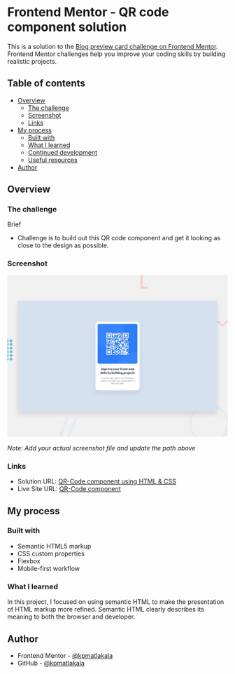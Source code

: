 # Frontend Mentor - QR code component solution

This is a solution to the [Blog preview card challenge on Frontend Mentor](https://www.frontendmentor.io/solutions/qr-code-component-using-html-and-css-qz8jEXNqCK). 
Frontend Mentor challenges help you improve your coding skills by building realistic projects.

## Table of contents

- [Overview](#overview)
  - [The challenge](#the-challenge)
  - [Screenshot](#screenshot)
  - [Links](#links)
- [My process](#my-process)
  - [Built with](#built-with)
  - [What I learned](#what-i-learned)
  - [Continued development](#continued-development)
  - [Useful resources](#useful-resources)
- [Author](#author)

## Overview

### The challenge
Brief
- Challenge is to build out this QR code component and get it looking as close to the design as possible.

### Screenshot

![](./preview.jpg)

*Note: Add your actual screenshot file and update the path above*

### Links

- Solution URL: [QR-Code component using HTML & CSS](https://www.frontendmentor.io/solutions/qr-code-component-using-html-and-css-qz8jEXNqCK)
- Live Site URL: [QR-Code component](https://kpm-frontendmentor.vercel.app/Getting_Started/qr-code-component/index.html)

## My process

### Built with

- Semantic HTML5 markup
- CSS custom properties
- Flexbox
- Mobile-first workflow

### What I learned

In this project, I focused on using semantic HTML to make the presentation of HTML markup more refined. Semantic HTML clearly describes its meaning to both the browser and developer.


## Author
* Frontend Mentor - [@kpmatlakala](https://www.frontendmentor.io/profile/kpmatlakala)
* GitHub - [@kpmatlakala](https://github.com/kpmatlakala)